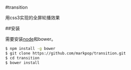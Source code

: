 #transition

用css3实现的全屏轮播效果

##安装

需要安装[node](http://www.nodejs.org/)和bower。
```bash
$ npm install -g bower
$ git clone https://github.com/markpop/transition.git
$ cd transition
$ bower install
```
